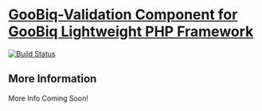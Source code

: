 # [GooBiq-Validation Component for GooBiq Lightweight PHP Framework](http://www.goobiqframework.com)

[![Build Status](https://travis-ci.org/jasonlam604/GooBiq-Validation.png)](https://travis-ci.org/jasonlam604/GooBiq-Validation)

## More Information
More Info Coming Soon!